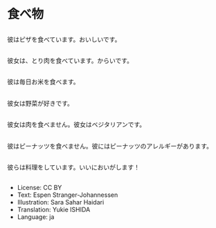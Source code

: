 # 食べ物

##
彼はピザを食べています。おいしいです。

##
彼女は、とり肉を食べています。からいです。

##
彼は毎日お米を食べます。

##
彼女は野菜が好きです。

##
彼女は肉を食べません。彼女はベジタリアンです。

##
彼はピーナッツを食べません。彼にはピーナッツのアレルギーがあります。

##
彼らは料理をしています。いいにおいがします！

##
* License: CC BY
* Text: Espen Stranger-Johannessen
* Illustration: Sara Sahar Haidari
* Translation: Yukie ISHIDA
* Language: ja

